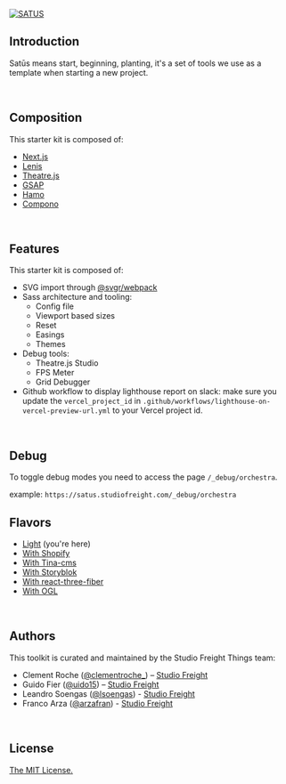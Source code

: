 [![SATUS](https://assets.studiofreight.com/satus/header.png)](https://github.com/darkroomengineering/satus)

## Introduction

Satūs means start, beginning, planting, it's a set of tools we use as a template when starting a new project.

<br/>

## Composition

This starter kit is composed of:

- [Next.js](https://nextjs.org)
- [Lenis](https://github.com/darkroomengineering/lenis)
- [Theatre.js](https://www.theatrejs.com/)
- [GSAP](https://greensock.com/gsap/)
- [Hamo](https://github.com/darkroomengineering/hamo)
- [Compono](https://github.com/darkroomengineering/compono)

<br/>

## Features

This starter kit is composed of:

- SVG import through [@svgr/webpack](https://www.npmjs.com/package/@svgr/webpack)
- Sass architecture and tooling:
  - Config file
  - Viewport based sizes
  - Reset
  - Easings
  - Themes
- Debug tools:
  - Theatre.js Studio
  - FPS Meter
  - Grid Debugger
- Github workflow to display lighthouse report on slack:
  make sure you update the `vercel_project_id` in `.github/workflows/lighthouse-on-vercel-preview-url.yml` to your Vercel project id.

<br/>

## Debug

To toggle debug modes you need to access the page `/_debug/orchestra`.

example: `https://satus.studiofreight.com/_debug/orchestra`

## Flavors

- [Light](https://github.com/darkroomengineering/satus) (you're here)
- [With Shopify](https://github.com/darkroomengineering/satus/tree/with-shopify)
- [With Tina-cms](https://github.com/darkroomengineering/satus/tree/with-tina-cms)
- [With Storyblok](https://github.com/darkroomengineering/satus/tree/with-storyblok)
- [With react-three-fiber](https://github.com/darkroomengineering/satus/tree/with-r3f)
- [With OGL](https://github.com/darkroomengineering/satus/tree/with-ogl)

<br/>

## Authors

This toolkit is curated and maintained by the Studio Freight Things team:

- Clement Roche ([@clementroche\_](https://twitter.com/clementroche_)) – [Studio Freight](https://studiofreight.com)
- Guido Fier ([@uido15](https://twitter.com/uido15)) – [Studio Freight](https://studiofreight.com)
- Leandro Soengas ([@lsoengas](https://twitter.com/lsoengas)) - [Studio Freight](https://studiofreight.com)
- Franco Arza ([@arzafran](https://twitter.com/arzafran)) - [Studio Freight](https://studiofreight.com)

<br/>

## License

[The MIT License.](https://opensource.org/licenses/MIT)
